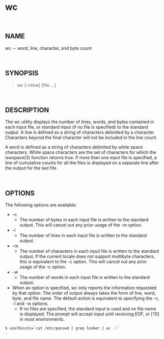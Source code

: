 # wc

<br>

## NAME

wc -- word, line, character, and byte count

<br>

## SYNOPSIS

> wc [-clmw] [file ...]

<br>

## DESCRIPTION

The wc utility displays the number of lines, words, and bytes contained in each input file, or standard input (if no file is specified) to the standard output.  A line is defined as a string of characters delimited by a <newline> character. Characters beyond the final <newline> character will not be included in the line count.

A word is defined as a string of characters delimited by white space characters.  White space characters are the set of characters for which the iswspace(3) function returns true.  If more than one input file is specified, a line of cumulative counts for all the files is displayed on a separate line after the output for the last file.

<br>

## OPTIONS

The following options are available:

* -c
  * The number of bytes in each input file is written to the standard output.  This will cancel out any prior usage of the -m option.
* -l
  * The number of lines in each input file is written to the standard output.
* -m
  * The number of characters in each input file is written to the standard output.  If the current locale does not support multibyte characters, this is equivalent to the -c option.  This will cancel out any prior usage of the -c option.
* -w
  * The number of words in each input file is written to the standard output. 
* When an option is specified, wc only reports the information requested by that option.  The order of output always takes the form of line, word, byte, and file name. The default action is equivalent to specifying the -c, -l and -w options. 
  * If no files are specified, the standard input is used and no file name is displayed.  The prompt will accept input until receiving EOF, or [^D] in most environments.
  

```bash
$ userExists=`cat /etc/passwd | grep looker | wc -l`
.
```
